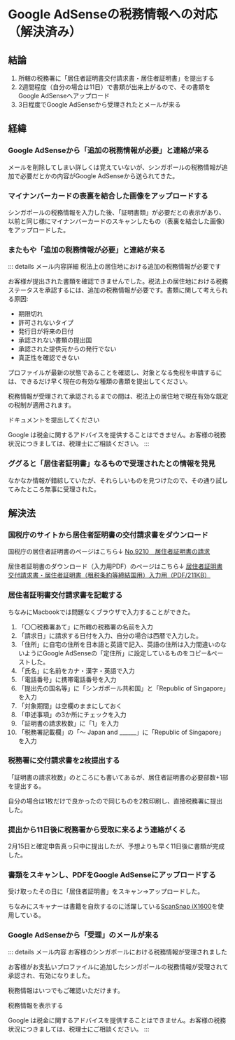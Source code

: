 # Google AdSenseの税務情報への対応（解決済み）
## 結論
1. 所轄の税務署に「居住者証明書交付請求書・居住者証明書」を提出する
2. 2週間程度（自分の場合は11日）で書類が出来上がるので、その書類をGoogle AdSenseへアップロード
3. 3日程度でGoogle AdSenseから受理されたとメールが来る
## 経緯
### Google AdSenseから「追加の税務情報が必要」と連絡が来る
メールを削除してしまい詳しくは覚えていないが、シンガポールの税務情報が追加で必要だとかの内容がGoogle AdSenseから送られてきた。
### マイナンバーカードの表裏を結合した画像をアップロードする
シンガポールの税務情報を入力した後、「証明書類」が必要だとの表示があり、以前と同じ様にマイナンバーカードのスキャンしたもの（表裏を結合した画像）をアップロードした。
### またもや「追加の税務情報が必要」と連絡が来る
::: details メール内容詳細
税法上の居住地における追加の税務情報が必要です

お客様が提出された書類を確認できませんでした。税法上の居住地における税務ステータスを承認するには、追加の税務情報が必要です。書類に関して考えられる原因:

- 期限切れ
- 許可されないタイプ
- 発行日が将来の日付
- 承認されない書類の提出国
- 承認された提供元からの発行でない
- 真正性を確認できない

プロファイルが最新の状態であることを確認し、対象となる免税を申請するには、できるだけ早く現在の有効な種類の書類を提出してください。

税務情報が受理されて承認されるまでの間は、税法上の居住地で現在有効な既定の税制が適用されます。

ドキュメントを提出してください

Google は税金に関するアドバイスを提供することはできません。お客様の税務状況につきましては、税理士にご相談ください。
:::
### ググると「居住者証明書」なるもので受理されたとの情報を発見
なかなか情報が錯綜していたが、それらしいものを見つけたので、その通り試してみたところ無事に受理された。
## 解決法
### 国税庁のサイトから居住者証明書の交付請求書をダウンロード
国税庁の居住者証明書のページはこちら↓
[No.9210 居住者証明書の請求](https://www.nta.go.jp/taxes/shiraberu/taxanswer/osirase/9210.htm)

居住者証明書のダウンロード（入力用PDF）のページはこちら↓
[居住者証明書交付請求書・居住者証明書（租税条約等締結国用）入力用（PDF/211KB）](https://www.nta.go.jp/taxes/shiraberu/taxanswer/osirase/data/pdf/kyojyusya_shoumei_02_input.pdf)

### 居住者証明書交付請求書を記載する
ちなみにMacbookでは問題なくブラウザで入力することができた。

1. 「〇〇税務署あて」に所轄の税務署の名前を入力
2. 「請求日」に請求する日付を入力、自分の場合は西暦で入力した。
3. 「住所」に自宅の住所を日本語と英語で記入、英語の住所は入力間違いのないようにGoogle AdSenseの「定住所」に設定しているものをコピー&ペーストした。
4. 「氏名」に名前をカナ・漢字・英語で入力
5. 「電話番号」に携帯電話番号を入力
6. 「提出先の国名等」に「シンガポール共和国」と「Republic of Singapore」を入力
7. 「対象期間」は空欄のままにしておく
8. 「申述事項」の3か所にチェックを入力
9. 「証明書の請求枚数」に「1」を入力
10. 「税務署記載欄」の「〜 Japan and ______」に「Republic of Singapore」を入力

### 税務署に交付請求書を2枚提出する
「証明書の請求枚数」のところにも書いてあるが、居住者証明書の必要部数+1部を提出する。

自分の場合は1枚だけで良かったので同じものを2枚印刷し、直接税務署に提出した。

### 提出から11日後に税務署から受取に来るよう連絡がくる
2月15日と確定申告真っ只中に提出したが、予想よりも早く11日後に書類が完成した。
### 書類をスキャンし、PDFをGoogle AdSenseにアップロードする
受け取ったその日に「居住者証明書」をスキャン→アップロードした。

ちなみにスキャナーは書籍を自炊するのに活躍している[ScanSnap iX1600](https://amzn.to/3IjDBt0)を使用している。

### Google AdSenseから「受理」のメールが来る
::: details メール内容
お客様のシンガポールにおける税務情報が受理されました

お客様がお支払いプロファイルに追加したシンガポールの税務情報が受理されて承認され、有効になりました。

税務情報はいつでもご確認いただけます。

税務情報を表示する

Google は税金に関するアドバイスを提供することはできません。お客様の税務状況につきましては、税理士にご相談ください。
:::